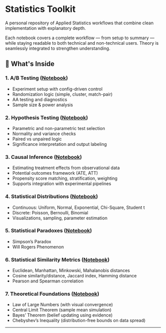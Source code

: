 # Statistics Toolkit

A personal repository of Applied Statistics workflows that combine clean implementation with explanatory depth.

Each notebook covers a complete workflow — from setup to summary — while staying readable to both technical and non-technical users. Theory is seamlessly integrated to strengthen understanding.

## 🧠 What's Inside

### **1. A/B Testing** ([Notebook](https://ashrithssreddy.github.io/statistics-toolkit/html_exports/AB_Testing.html))

- Experiment setup with config-driven control  
- Randomization logic (simple, cluster, match-pair)  
- AA testing and diagnostics  
- Sample size & power analysis

### **2. Hypothesis Testing** ([Notebook](https://ashrithssreddy.github.io/statistics-toolkit/html_exports/Hypothesis_Testing.html))

- Parametric and non-parametric test selection  
- Normality and variance checks  
- Paired vs unpaired logic  
- Significance interpretation and output labeling

### **3. Causal Inference** ([Notebook](https://ashrithssreddy.github.io/statistics-toolkit/html_exports/Causal_Inference.html))

- Estimating treatment effects from observational data
- Potential outcomes framework (ATE, ATT)
- Propensity score matching, stratification, weighting
- Supports integration with experimental pipelines

### **4. Statistical Distributions** ([Notebook](https://ashrithssreddy.github.io/statistics-toolkit/html_exports/Statistical_Distributions.html))

- Continuous: Uniform, Normal, Exponential, Chi-Square, Student t  
- Discrete: Poisson, Bernoulli, Binomial  
- Visualizations, sampling, parameter estimation

### **5. Statistical Paradoxes** ([Notebook](https://ashrithssreddy.github.io/statistics-toolkit/html_exports/Statistical_Paradoxes.html))

- Simpson’s Paradox  
- Will Rogers Phenomenon

### **6. Statistical Similarity Metrics** ([Notebook](https://ashrithssreddy.github.io/statistics-toolkit/html_exports/Statistical_Similarity_Metrics.html))

- Euclidean, Manhattan, Minkowski, Mahalanobis distances  
- Cosine similarity/distance, Jaccard index, Hamming distance  
- Pearson and Spearman correlation  

### **7. Theoretical Foundations** ([Notebook](https://ashrithssreddy.github.io/statistics-toolkit/html_exports/Statistical_Theorems.html))

- Law of Large Numbers (with visual convergence)  
- Central Limit Theorem (sample mean simulation)
- Bayes’ Theorem (belief updating using evidence)  
- Chebyshev’s Inequality (distribution-free bounds on data spread)  

---
